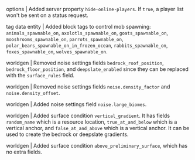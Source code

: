 options | Added server property `hide-online-players`. If `true`, a player list won't be sent on a status request.

tag data entity | Added block tags to control mob spawning: `animals_spawnable_on`, `axolotls_spawnable_on`, `goats_spawnable_on`, `mooshrooms_spawnable_on`, `parrots_spawnable_on`, `polar_bears_spawnable_on_in_frozen_ocean`, `rabbits_spawnable_on`, `foxes_spawnable_on`, `wolves_spawnable_on`.

worldgen | Removed noise settings fields `bedrock_roof_position`, `bedrock_floor_position`, and `deepslate_enabled` since they can be replaced with the `surface_rules` field.

worldgen | Removed noise settings fields `noise.density_factor` and `noise.density_offset`.

worldgen | Added noise settings field `noise.large_biomes`.

worldgen | Added surface condition `vertical_gradient`. It has fields `random_name` which is a resource location, `true_at_and_below` which is a vertical anchor, and `false_at_and_above` which is a vertical anchor. It can be used to create the bedrock or deepslate gradients.

worldgen | Added surface condition `above_preliminary_surface`, which has no extra fields.
